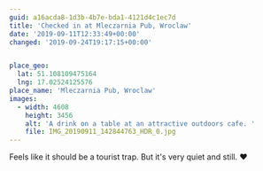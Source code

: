 ```yaml
---
guid: a16acda8-1d3b-4b7e-bda1-4121d4c1ec7d
title: 'Checked in at Mleczarnia Pub, Wroclaw'
date: '2019-09-11T12:33:49+00:00'
changed: '2019-09-24T19:17:15+00:00'


place_geo:
  lat: 51.108109475164
  lng: 17.02524125576
place_name: 'Mleczarnia Pub, Wroclaw'
images:
  - width: 4608
    height: 3456
    alt: 'A drink on a table at an attractive outdoors cafe. '
    file: IMG_20190911_142844763_HDR_0.jpg
---
```


Feels like it should be a tourist trap. But it's very quiet and still. ♥️
